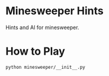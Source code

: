 # Minesweeper Hints

Hints and AI for minesweeper.


# How to Play

```bash
python minesweeper/__init__.py
```
